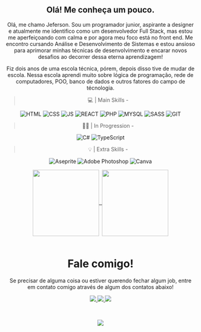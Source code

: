 <body>

<h2 align = "center">
   Olá! Me conheça um pouco.
</h2>

<div align = "center" > 
   
   Olá, me chamo Jeferson. Sou um programador junior, aspirante a designer e atualmente me identifico como um desenvolvedor Full Stack, mas estou me aperfeiçoando com calma e por agora meu foco está no front end. Me encontro cursando Análise e Desenvolvimento de Sistemas e estou ansioso para aprimorar minhas técnicas de desenvolvimento e encarar novos desafios ao decorrer dessa eterna aprendizagem!

   Fiz dois anos de uma escola técnica, pórem, depois disso tive de mudar de escola. Nessa escola aprendi muito sobre lógica de programação, rede de computadores, POO, banco de dados e outros fatores do campo de técnologia.

</div>

<div align = "center"> 

 > 💻 | Main Skills - 

![HTML](https://img.shields.io/badge/HTML-239120?style=for-the-badge&logo=html5&logoColor=white)
![CSS](https://img.shields.io/badge/CSS-239120?&style=for-the-badge&logo=css3&logoColor=white)
![JS](https://img.shields.io/badge/JavaScript-F7DF1E?style=for-the-badge&logo=javascript&logoColor=black)
![REACT](https://img.shields.io/badge/React-20232A?logo=react&logoColor=61DAFB&style=for-the-badge)
![PHP](https://img.shields.io/badge/PHP-777BB4?style=for-the-badge&logo=php&logoColor=white)
![MYSQL](https://img.shields.io/badge/MySQL-00000F?style=for-the-badge&logo=mysql&logoColor=white)
![SASS](https://img.shields.io/badge/Sass-CC6699?logo=sass&logoColor=white&style=for-the-badge)
![GIT](https://img.shields.io/badge/Git-E34F26?logo=git&logoColor=white&style=for-the-badge)

> 👨‍💻 | In Progression -

![C#](https://img.shields.io/badge/c%23-%23239120.svg?style=for-the-badge&logo=csharp&logoColor=white) 
![TypeScript](https://img.shields.io/badge/TypeScript-007ACC?logo=typescript&logoColor=white&style=for-the-badge)

 > 💡 | Extra Skills - 

![Aseprite](https://img.shields.io/badge/Aseprite-FFFFFF?style=for-the-badge&logo=Aseprite&logoColor=#7D929E) 
![Adobe Photoshop](https://img.shields.io/badge/adobe%20photoshop-%2331A8FF.svg?style=for-the-badge&logo=adobe%20photoshop&logoColor=white) 
![Canva](https://img.shields.io/badge/Canva-%2300C4CC.svg?style=for-the-badge&logo=Canva&logoColor=white)

</div>

<div align="center">

<a href="https://github.com/jefolidev/github-readme-stats">
  <img height = "175" align="center" src="https://github-readme-stats.vercel.app/api?username=jefolidev&show_icons=true&locale=pt-br&theme=omni"/>&nbsp
</a>
<a href="https://github.com/jefolidev/github-readme-stats">
  <img height = "175" align="center" src="https://github-readme-stats.vercel.app/api/top-langs/?username=jefolidev&layout=donut&theme=omni" />
</a>

</div> <br>

<h1 align = "center"> Fale comigo!</h1>

<div align = "center">
   
   Se precisar de alguma coisa ou estiver querendo fechar algum job, entre em contato comigo através de algum dos contatos abaixo!
   
</div>

<div align = "center">
   
   <a href = "mailto:jefoliveira279@gmail.com"> <img src="https://img.shields.io/badge/Gmail-D14836?style=for-the-badge&logo=gmail&logoColor=white"> </a>
   <a href = "https://www.instagram.com/jefkjkk/#"> <img src="https://img.shields.io/badge/Instagram-E4405F?style=for-the-badge&logo=instagram&logoColor=white"> </a>
   <a href = "https://www.linkedin.com/in/jeferson-franco-1349062b0/"> <img src = "https://img.shields.io/badge/LinkedIn-0077B5?style=for-the-badge&logo=linkedin&logoColor=white"> </a>
   
</div> <br>

<div align="center">
   
   [![](https://visitcount.itsvg.in/api?id=jefolidev&icon=5&color=11)](https://visitcount.itsvg.in)
   
</div>





